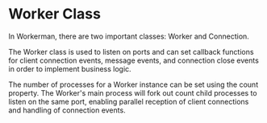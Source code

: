 # Worker Class
In Workerman, there are two important classes: Worker and Connection.

The Worker class is used to listen on ports and can set callback functions for client connection events, message events, and connection close events in order to implement business logic.

The number of processes for a Worker instance can be set using the count property. The Worker's main process will fork out count child processes to listen on the same port, enabling parallel reception of client connections and handling of connection events.
